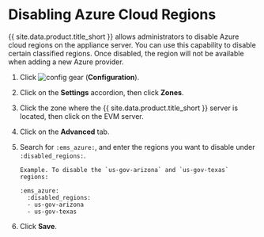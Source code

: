 # Disabling Azure Cloud Regions

{{ site.data.product.title_short }} allows administrators to disable Azure cloud regions on
the appliance server. You can use this capability to disable certain
classified regions. Once disabled, the region will not be available when
adding a new Azure provider.

1.  Click ![config gear](../images/config-gear.png) (**Configuration**).

2.  Click on the **Settings** accordion, then click **Zones**.

3.  Click the zone where the {{ site.data.product.title_short }} server is located,
    then click on the EVM server.

4.  Click on the **Advanced** tab.

5.  Search for `:ems_azure:`, and enter the regions you want to disable
    under `:disabled_regions:`.

        Example. To disable the `us-gov-arizona` and `us-gov-texas` regions:

        :ems_azure:
          :disabled_regions:
          - us-gov-arizona
          - us-gov-texas

6.  Click **Save**.
